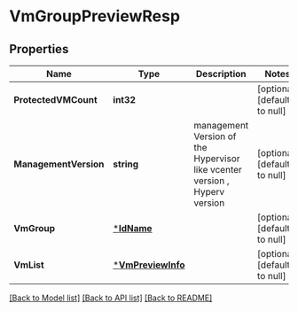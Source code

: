 # VmGroupPreviewResp

## Properties
Name | Type | Description | Notes
------------ | ------------- | ------------- | -------------
**ProtectedVMCount** | **int32** |  | [optional] [default to null]
**ManagementVersion** | **string** | management Version of the Hypervisor like vcenter version , Hyperv version | [optional] [default to null]
**VmGroup** | [***IdName**](IdName.md) |  | [optional] [default to null]
**VmList** | [***VmPreviewInfo**](vmPreviewInfo.md) |  | [optional] [default to null]

[[Back to Model list]](../README.md#documentation-for-models) [[Back to API list]](../README.md#documentation-for-api-endpoints) [[Back to README]](../README.md)

